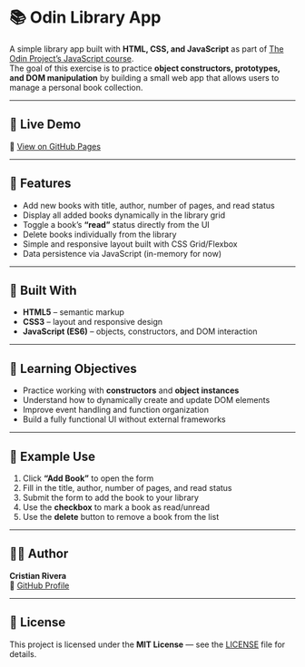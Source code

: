 # 📚 Odin Library App

A simple library app built with **HTML, CSS, and JavaScript** as part of [The Odin Project’s JavaScript course](https://www.theodinproject.com/lessons/node-path-javascript-library).  
The goal of this exercise is to practice **object constructors, prototypes, and DOM manipulation** by building a small web app that allows users to manage a personal book collection.

---

## 🚀 Live Demo

🔗 [View on GitHub Pages](https://shenkrad.github.io/Odin-library-app/)

---

## 🧠 Features

- Add new books with title, author, number of pages, and read status  
- Display all added books dynamically in the library grid  
- Toggle a book’s **“read”** status directly from the UI  
- Delete books individually from the library  
- Simple and responsive layout built with CSS Grid/Flexbox  
- Data persistence via JavaScript (in-memory for now)

---

## 🧰 Built With

- **HTML5** – semantic markup  
- **CSS3** – layout and responsive design  
- **JavaScript (ES6)** – objects, constructors, and DOM interaction  

---

## 📖 Learning Objectives

- Practice working with **constructors** and **object instances**  
- Understand how to dynamically create and update DOM elements  
- Improve event handling and function organization  
- Build a fully functional UI without external frameworks

---

## 🧪 Example Use

1. Click **“Add Book”** to open the form  
2. Fill in the title, author, number of pages, and read status  
3. Submit the form to add the book to your library  
4. Use the **checkbox** to mark a book as read/unread  
5. Use the **delete** button to remove a book from the list  

---

## 🧑‍💻 Author

**Cristian Rivera**  
🔗 [GitHub Profile](https://github.com/Shenkrad)

---

## 📝 License

This project is licensed under the **MIT License** — see the [LICENSE](./LICENSE) file for details.
